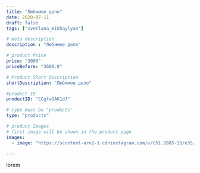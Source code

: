 ```yaml
---
title: "Любимое дело"
date: 2020-07-11
draft: false
tags: ["svetlana_mikhaylyan"]

# meta description
description : "Любимое дело"

# product Price
price: "3000"
priceBefore: "3600.0"

# Product Short Description
shortDescription: "Любимое дело"

#product ID
productID: "CCgfw3AK1d7"

# type must be "products"
type: "products"

# product Images
# first image will be shown in the product page
images:
  - image: "https://scontent-arn2-1.cdninstagram.com/v/t51.2885-15/e35/107935785_593296228241034_7897059554791606058_n.jpg?se=7&tp=1&_nc_ht=scontent-arn2-1.cdninstagram.com&_nc_cat=106&_nc_ohc=Sb6FGFZkuzwAX8FtK2y&oh=5a2940e7faf427138ac2b0ca515ec735&oe=6073758E&ig_cache_key=MjM1MTAxODcwMjUyMjc2NzIyNw%3D%3D.2"

---
```

lorem

